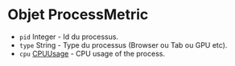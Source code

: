 # Objet ProcessMetric

* `pid` Integer - Id du processus.
* `type` String - Type du processus (Browser ou Tab ou GPU etc).
* `cpu` [CPUUsage](cpu-usage.md) - CPU usage of the process.